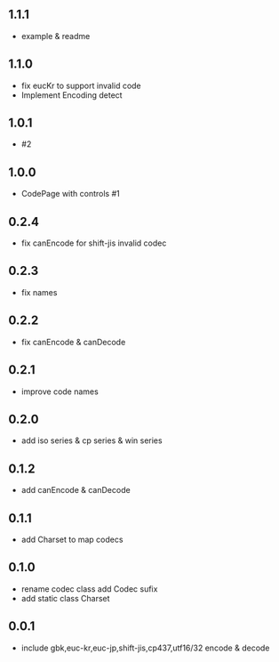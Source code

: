## 1.1.1

* example & readme

## 1.1.0

* fix eucKr to support invalid code
* Implement Encoding detect

## 1.0.1

* #2

## 1.0.0

* CodePage with controls #1

## 0.2.4

* fix canEncode for shift-jis invalid codec

## 0.2.3

* fix names

## 0.2.2

* fix canEncode & canDecode

## 0.2.1

* improve code names

## 0.2.0

* add iso series & cp series & win series

## 0.1.2

* add canEncode & canDecode
  
## 0.1.1

* add Charset to map codecs

## 0.1.0

* rename codec class add Codec sufix
* add static class Charset

## 0.0.1

* include gbk,euc-kr,euc-jp,shift-jis,cp437,utf16/32  encode & decode
